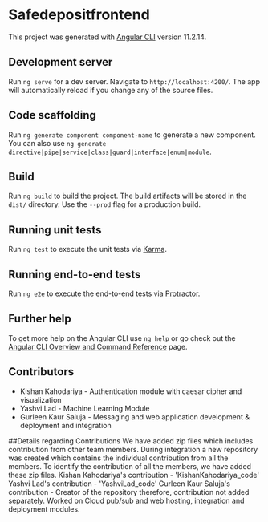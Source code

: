 # Safedepositfrontend

This project was generated with [Angular CLI](https://github.com/angular/angular-cli) version 11.2.14.

## Development server

Run `ng serve` for a dev server. Navigate to `http://localhost:4200/`. The app will automatically reload if you change any of the source files.

## Code scaffolding

Run `ng generate component component-name` to generate a new component. You can also use `ng generate directive|pipe|service|class|guard|interface|enum|module`.

## Build

Run `ng build` to build the project. The build artifacts will be stored in the `dist/` directory. Use the `--prod` flag for a production build.

## Running unit tests

Run `ng test` to execute the unit tests via [Karma](https://karma-runner.github.io).

## Running end-to-end tests

Run `ng e2e` to execute the end-to-end tests via [Protractor](http://www.protractortest.org/).

## Further help

To get more help on the Angular CLI use `ng help` or go check out the [Angular CLI Overview and Command Reference](https://angular.io/cli) page.

## Contributors
- Kishan Kahodariya - Authentication module with caesar cipher and visualization
- Yashvi Lad - Machine Learning Module
- Gurleen Kaur Saluja - Messaging and web application development & deployment and integration

##Details regarding Contributions
We have added zip files which includes contribution from other team members. During integration a new repository was created which contains the individual contribution from all the members. To identify the contribution of all the members, we have added these zip files.
Kishan Kahodariya's contribution - 'KishanKahodariya_code'
Yashvi Lad's contribution - 'YashviLad_code'
Gurleen Kaur Saluja's contribution - Creator of the repository therefore, contribution not added separately. Worked on Cloud pub/sub and web hosting, integration and deployment modules.
